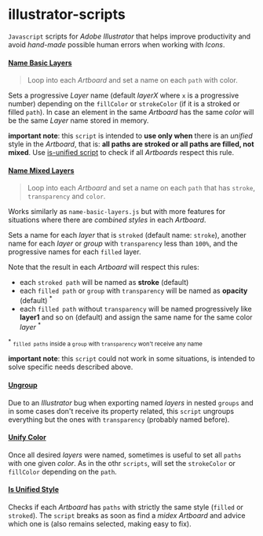 # illustrator-scripts

`Javascript` scripts for _Adobe Illustrator_ that helps improve productivity
and avoid _hand-made_ possible human errors when working with _Icons_.


#### [Name Basic Layers](name-basic-layers.js) 
    
> Loop into each _Artboard_ and set a name on each `path` with color.

 Sets a progressive _Layer_ name (default _layerX_ where `x` is a progressive number) depending on the `fillColor` or `strokeColor` (if it is a stroked or filled `path`). In case an element in the same _Artboard_ has the same _color_ will be the same _Layer_ name stored in memory.
 
 **important note**: this `script` is intended to **use only when** there is an _unified_ style in the _Artboard_, that is: **all paths are stroked or all paths are filled, not mixed**. Use [is-unified script](is-unified.js) to check if all _Artboards_ respect this rule.


#### [Name Mixed Layers](name-color-layers.js) 

> Loop into each _Artboard_ and set a name on each `path` that has `stroke`, `transparency` and `color`.

Works similarly as `name-basic-layers.js` but with more features for situations where there are _combined styles_ in each _Artboard_. 

Sets a name for each _layer_ that is `stroked` (default name: `stroke`), another name for each _layer_ or _group_ with `transparency` less than `100%`, and the progressive names for each `filled` layer.

Note that the result in each _Artboard_ will respect this rules: 

- each `stroked path` will be named as **stroke** (default)
- each `filled path` or `group` with `transparency` will be named as **opacity** (default) <sup>*</sup>
- each `filled path` without `transparency` will be named progressively like **layer1** and so on (default) and assign the same name for the same color _layer_ <sup>*</sup>

<sup>*</sup> <small>`filled paths` inside a `group` with `transparency` won't receive any name </small>

**important note**: this `script` could not work in some situations, is intended to solve specific needs described above.


#### [Ungroup](ungroup.js) 

Due to an _Illustrator_ bug when exporting named _layers_ in nested `groups` and in some cases don't receive its property related, this `script` ungroups everything but the ones with `transparency` (probably named before).


#### [Unify Color](unifyColor.js) 

Once all desired _layers_ were named, sometimes is useful to set all `paths` with one given _color_. As in the othr `scripts`, will set the `strokeColor` or `fillColor` depending on the `path`.


#### [Is Unified Style](is-unified.js) 

Checks if each _Artboard_ has `paths` with strictly the same style (`filled` or `stroked`). The `script` breaks as soon as find a _midex Artboard_ and advice which one is (also remains selected, making easy to fix).
